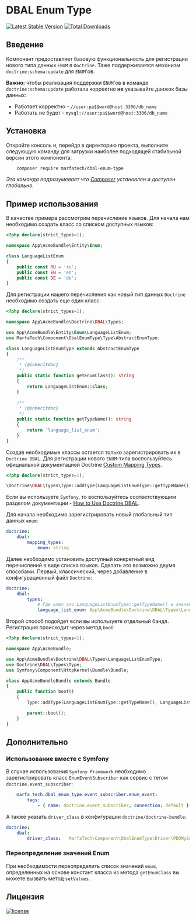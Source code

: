 DBAL Enum Type
==============

[![Latest Stable Version](https://poser.pugx.org/marfatech/dbal-enum-type/v/stable)](https://packagist.org/packages/marfatech/dbal-enum-type)
[![Total Downloads](https://poser.pugx.org/marfatech/dbal-enum-type/downloads)](https://packagist.org/packages/marfatech/dbal-enum-type)

Введение
--------

Компонент предоставляет базовую функциональность для регистрации нового типа данных `ENUM` в `Doctrine`.
Таже поддерживается механизм `doctrine:schema:update` для `ENUM`'ов.

**Важно:** чтобы реализация поддержки `ENUM`'ов в команде `doctrine:schema:update` работала корректно
**не** указывайте движок базы данных:
* Работает корректно - `//user:pa$$word@host:3306/db_name`
* Работать не будет - `mysql://user:pa$$word@host:3306/db_name`

Установка
---------

Откройте консоль и, перейдя в директорию проекта, выполните следующую команду для загрузки наиболее подходящей
стабильной версии этого компонента:
```bash
    composer require marfatech/dbal-enum-type
```
*Эта команда подразумевает что [Composer](https://getcomposer.org) установлен и доступен глобально.*

Пример использования
--------------------

В качестве примера рассмотрим перечисление языков. 
Для начала нам необходимо создать класс со списком доступных языков:

```php
<?php declare(strict_types=1);

namespace App\AcmeBundle\Entity\Enum;

class LanguageListEnum
{
    public const RU = 'ru';
    public const EN = 'en';
    public const DE = 'de';
}
```

Для регистрации нашего перечисления как новый тип данных `Doctrine` необходимо создать еще один класс:

```php
<?php declare(strict_types=1);

namespace App\AcmeBundle\Doctrine\DBAL\Types;

use App\AcmeBundle\Entity\Enum\LanguageListEnum;
use MarfaTech\Component\DbalEnumType\Type\AbstractEnumType;

class LanguageListEnumType extends AbstractEnumType
{
    /**
     * {@inheritdoc}
     */
    public static function getEnumClass(): string
    {
        return LanguageListEnum::class;
    }
    
    /**
     * {@inheritdoc}
     */
    public static function getTypeName(): string
    {
        return 'language_list_enum';
    }
}
```

Создав необходимые классы остается только зарегистрировать их в `Doctrine DBAL`.
Для регистрации нового `ENUM`-типа воспользуйтесь официальной документацией Doctrine
[Custom Mapping Types](https://www.doctrine-project.org/projects/doctrine-dbal/en/current/reference/types.html#custom-mapping-types).

```php
<?php declare(strict_types=1);

\Doctrine\DBAL\Types\Type::addType(LanguageListEnumType::getTypeName(), LanguageListEnumType::class);
```

Если вы используете `Symfony`, то воспользуйтесь соответствующим разделом документации -
[How to Use Doctrine DBAL](https://symfony.com/doc/current/doctrine/dbal.html).

Для начала необходимо зарегистрировать новый глобальный тип данных `enum`:

```yaml
doctrine:
    dbal:
        mapping_types:
            enum: string
```

Далее необходимо установить доступный конкретный вид перечислений в виде списка языков.
Сделать это возможно двумя способами. Первый, классический, через добавление в конфигурационный файл `Doctrine`:

```yaml
doctrine:
    dbal:
        types:
            # Где ключ это LanguageListEnumType::getTypeName() и значение LanguageListEnumType::class
            language_list_enum: App\AcmeBundle\Doctrine\DBAL\Types\LanguageListEnumType
```

Второй способ подойдет если вы используете отдельный бандл. Регистрация происходит через метод `boot`:

```php
<?php declare(strict_types=1);

namespace App\AcmeBundle;

use App\AcmeBundle\Doctrine\DBAL\Types\LanguageListEnumType;
use Doctrine\DBAL\Types\Type;
use Symfony\Component\HttpKernel\Bundle\Bundle;

class AppAcmeBundleBundle extends Bundle
{
    public function boot()
    {
        Type::addType(LanguageListEnumType::getTypeName(), LanguageListEnumType::class);

        parent::boot();
    }
}
```

Дополнительно
-------------

### Использование вместе с Symfony

В случае использования `Symfony Framework` необходимо зарегистрировать класс `EnumEventSubscriber` как сервис
с тегом `doctrine.event_subscriber`:

```yaml
    marfa_tech.dbal_enum_type.event_subscriber.enum_event:
        tags:
            - { name: doctrine.event_subscriber, connection: default }
```

А также указать `driver_class` в конфигурации `doctrine/doctrine-bundle`:

```yaml
doctrine:
    dbal:
        driver_class:   MarfaTech\Component\DbalEnumType\Driver\PDOMySql\EnumAwareDriver
```

### Переопределение значений Enum

При необходимости переопределить список значений `enum`,
определенных на основе констант класса из метода `getEnumClass` вы можете вызвать метод `setValues`.

Лицензия
--------

[![license](https://img.shields.io/badge/License-MIT-green.svg?style=flat-square)](./LICENSE)
